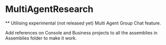 # MultiAgentResearch

** Utilising experimental (not released yet) Multi Agent Group Chat feature.

Add references on Console and Business projects to all the assemblies in Assemblies folder to make it work.
